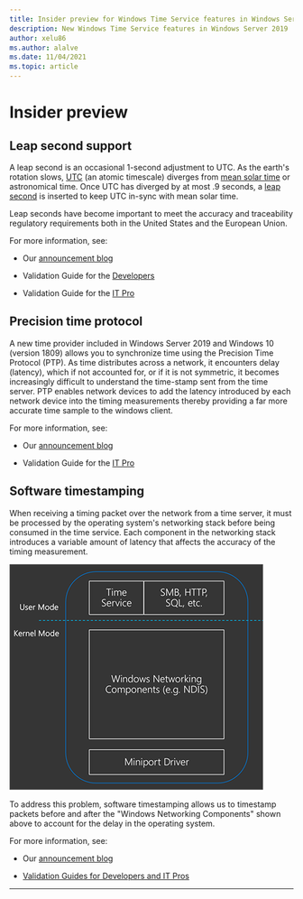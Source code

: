 ```yaml
---
title: Insider preview for Windows Time Service features in Windows Server 2019
description: New Windows Time Service features in Windows Server 2019
author: xelu86
ms.author: alalve
ms.date: 11/04/2021
ms.topic: article
---
```


# Insider preview


## Leap second support

A leap second is an occasional 1-second adjustment to UTC. As the earth's rotation slows, [UTC](https://en.wikipedia.org/wiki/Coordinated_Universal_Time) (an atomic timescale) diverges from [mean solar time](https://en.wikipedia.org/wiki/Solar_time#Mean_solar_time) or astronomical time. Once UTC has diverged by at most .9 seconds, a [leap second](https://en.wikipedia.org/wiki/Leap_second) is inserted to keep UTC in-sync with mean solar time.

Leap seconds have become important to meet the accuracy and traceability regulatory requirements both in the United States and the European Union.

For more information, see:

- Our [announcement blog](https://techcommunity.microsoft.com/t5/networking-blog/top-10-networking-features-in-windows-server-2019-10-accurate/ba-p/339739/)

- Validation Guide for the [Developers](https://aka.ms/Dev-LeapSecond)

- Validation Guide for the [IT Pro](https://aka.ms/ITPro-LeapSecond)


## Precision time protocol

A new time provider included in Windows Server 2019 and Windows 10 (version 1809) allows you to synchronize time using the Precision Time Protocol (PTP). As time distributes across a network, it encounters delay (latency), which if not accounted for, or if it is not symmetric, it becomes increasingly difficult to understand the time-stamp sent from the time server. PTP enables network devices to add the latency introduced by each network device into the timing measurements thereby providing a far more accurate time sample to the windows client.

For more information, see:

- Our [announcement blog](https://techcommunity.microsoft.com/t5/networking-blog/top-10-networking-features-in-windows-server-2019-10-accurate/ba-p/339739/)

- Validation Guide for the [IT Pro](https://aka.ms/PTPValidation)


## Software timestamping

When receiving a timing packet over the network from a time server, it must be processed by the operating system's networking stack before being consumed in the time service. Each component in the networking stack introduces a variable amount of latency that affects the accuracy of the timing measurement.

![software timestamping](../media/Windows-Time-Service/software-timestamping.png)

To address this problem, software timestamping allows us to timestamp packets before and after the "Windows Networking Components" shown above to account for the delay in the operating system.

For more information, see:

- Our [announcement blog](https://techcommunity.microsoft.com/t5/networking-blog/top-10-networking-features-in-windows-server-2019-10-accurate/ba-p/339739/)

- [Validation Guides for Developers and IT Pros](https://github.com/microsoft/W32Time/tree/master/Leap%20Seconds)


---
